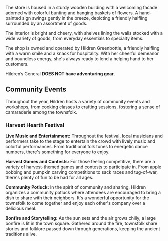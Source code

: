 The store is housed in a sturdy wooden building with a welcoming facade adorned with colorful bunting and hanging baskets of flowers. A hand-painted sign swings gently in the breeze, depicting a friendly halfling surrounded by an assortment of goods.

The interior is bright and cheery, with shelves lining the walls stocked with a wide variety of goods, from everyday essentials to specialty items.

The shop is owned and operated by Hildren Greenbottle, a friendly halfling with a warm smile and a knack for hospitality. With her cheerful demeanor and boundless energy, she's always ready to lend a helping hand to her customers.

Hildren’s General **DOES NOT have adventuring gear**.

## Community Events
Throughout the year, Hildren hosts a variety of community events and workshops, from cooking classes to crafting sessions, fostering a sense of camaraderie among the townsfolk.

### Harvest Hearth Festival

**Live Music and Entertainment:** Throughout the festival, local musicians and performers take to the stage to entertain the crowd with lively music and colorful performances. From traditional folk tunes to energetic dance numbers, there's something for everyone to enjoy.

**Harvest Games and Contests:** For those feeling competitive, there are a variety of harvest-themed games and contests to participate in. From apple bobbing and pumpkin carving competitions to sack races and tug-of-war, there's plenty of fun to be had for all ages.

**Community Potluck:** In the spirit of community and sharing, Hildren organizes a community potluck where attendees are encouraged to bring a dish to share with their neighbors. It's a wonderful opportunity for the townsfolk to come together and enjoy each other's company over a delicious meal.

**Bonfire and Storytelling:** As the sun sets and the air grows chilly, a large bonfire is lit in the town square. Gathered around the fire, townsfolk share stories and folklore passed down through generations, keeping the ancient traditions alive.